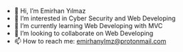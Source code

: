 - 👋 Hi, I’m Emirhan Yılmaz
- 👀 I’m interested in  Cyber Security and Web Developing
- 🌱 I’m currently learning  Web Developing with MVC
- 💞️ I’m looking to collaborate on Web Developing
- 📫 How to reach me: emirhanylmz@protonmail.com

<!---
emrannx/emrannx is a ✨ special ✨ repository because its `README.md` (this file) appears on your GitHub profile.
You can click the Preview link to take a look at your changes.
--->
